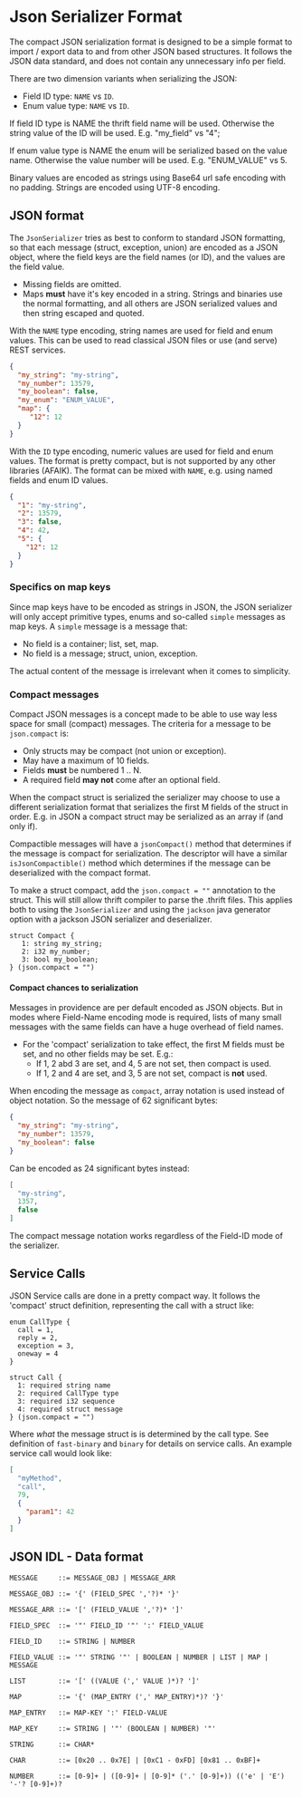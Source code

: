 Json Serializer Format
======================

The compact JSON serialization format is designed to be a simple format to
import / export data to and from other JSON based structures. It follows the
JSON data standard, and does not contain any unnecessary info per field.

There are two dimension variants when serializing the JSON:

- Field ID type:   `NAME` vs `ID`.
- Enum value type: `NAME` vs `ID`.

If field ID type is NAME the thrift field name will be used. Otherwise the
string value of the ID will be used. E.g. "my_field" vs "4";

If enum value type is NAME the enum will be serialized based on the value name.
Otherwise the value number will be used. E.g. "ENUM_VALUE" vs 5.

Binary values are encoded as strings using Base64 url safe encoding with no
padding. Strings are encoded using UTF-8 encoding.

## JSON format

The `JsonSerializer` tries as best to conform to standard JSON formatting, so that
each message (struct, exception, union) are encoded as a JSON object, where the
field keys are the field names (or ID), and the values are the field value.

* Missing fields are omitted.
* Maps **must** have it's key encoded in a string. Strings and binaries use the normal
  formatting, and all others are JSON serialized values and then string escaped and
  quoted.

With the `NAME` type encoding, string names are used for field and enum values. This
can be used to read classical JSON files or use (and serve) REST services.

```json
{
  "my_string": "my-string",
  "my_number": 13579,
  "my_boolean": false,
  "my_enum": "ENUM_VALUE",
  "map": {
     "12": 12
  }
}
```

With the `ID` type encoding, numeric values are used for field and enum values.
The format is pretty compact, but is not supported by any other libraries (AFAIK).
The format can be mixed with `NAME`, e.g. using named fields and enum ID values.

```json
{
  "1": "my-string",
  "2": 13579,
  "3": false,
  "4": 42,
  "5": {
    "12": 12
  }
}
```
### Specifics on map keys

Since map keys have to be encoded as strings in JSON, the JSON serializer
will only accept primitive types, enums and so-called `simple` messages
as map keys. A `simple` message is a message that:

* No field is a container; list, set, map.
* No field is a message; struct, union, exception.

The actual content of the message is irrelevant when it comes to simplicity.

### Compact messages

Compact JSON messages is a concept made to be able to use way less space for small
(compact) messages. The criteria for a message to be `json.compact` is:

- Only structs may be compact (not union or exception).
- May have a maximum of 10 fields.
- Fields **must** be numbered 1 .. N.
- A required field **may not** come after an optional field.

When the compact struct is serialized the serializer may choose to use a
different serialization format that serializes the first M fields of the struct
in order. E.g. in JSON a compact struct may be serialized as an array if (and
only if).

Compactible messages will have a `jsonCompact()` method that determines if the
message is compact for serialization. The descriptor will have a similar
`isJsonCompactible()` method which determines if the message can be
deserialized with the compact format.

To make a struct compact, add the `json.compact = ""` annotation to the struct.
This will still allow thrift compiler to parse the .thrift files. This applies
both to using the `JsonSerializer` and using the `jackson` java generator
option with a jackson JSON serializer and deserializer.

```thrift
struct Compact {
   1: string my_string;
   2: i32 my_number;
   3: bool my_boolean;
} (json.compact = "")
```

#### Compact chances to serialization

Messages in providence are per default encoded as JSON objects. But in modes
where Field-Name encoding mode is required, lists of many small messages with
the same fields can have a huge overhead of field names.

- For the 'compact' serialization to take effect, the first M fields must be set,
  and no other fields may be set. E.g.:
    * If 1, 2 abd 3 are set, and 4, 5 are not set, then compact is used.
    * If 1, 2 and 4 are set, and 3, 5 are not set, compact is **not** used.

When encoding the message as `compact`, array notation is used instead of
object notation. So the message of 62 significant bytes:

```json
{
  "my_string": "my-string",
  "my_number": 13579,
  "my_boolean": false
}
```

Can be encoded as 24 significant bytes instead:

```json
[
  "my-string",
  1357,
  false
]
```

The compact message notation works regardless of the Field-ID mode of the
serializer.

## Service Calls

JSON Service calls are done in a pretty compact way. It follows the 'compact'
struct definition, representing the call with a struct like:

```thrift
enum CallType {
  call = 1,
  reply = 2,
  exception = 3,
  oneway = 4
}

struct Call {
  1: required string name
  2: required CallType type
  3: required i32 sequence
  4: required struct message
} (json.compact = "")
```

Where *what* the message struct is is determined by the call type. See definition
of `fast-binary` and `binary` for details on service calls. An example service
call would look like:

```json
[
  "myMethod",
  "call",
  79,
  {
    "param1": 42
  }
]
```

## JSON IDL - Data format

```
MESSAGE     ::= MESSAGE_OBJ | MESSAGE_ARR

MESSAGE_OBJ ::= '{' (FIELD_SPEC ','?)* '}'

MESSAGE_ARR ::= '[' (FIELD_VALUE ','?)* ']'

FIELD_SPEC  ::= '"' FIELD_ID '"' ':' FIELD_VALUE

FIELD_ID    ::= STRING | NUMBER

FIELD_VALUE ::= '"' STRING '"' | BOOLEAN | NUMBER | LIST | MAP | MESSAGE

LIST        ::= '[' ((VALUE (',' VALUE )*)? ']'

MAP         ::= '{' (MAP_ENTRY (',' MAP_ENTRY)*)? '}'

MAP_ENTRY   ::= MAP-KEY ':' FIELD-VALUE

MAP_KEY     ::= STRING | '"' (BOOLEAN | NUMBER) '"'

STRING      ::= CHAR*

CHAR        ::= [0x20 .. 0x7E] | [0xC1 - 0xFD] [0x81 .. 0xBF]+

NUMBER      ::= [0-9]+ | ([0-9]+ | [0-9]* ('.' [0-9]+)) (('e' | 'E') '-'? [0-9]+)?
```
